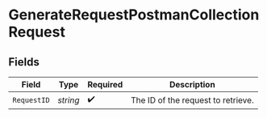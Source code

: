 # GenerateRequestPostmanCollectionRequest


## Fields

| Field                              | Type                               | Required                           | Description                        |
| ---------------------------------- | ---------------------------------- | ---------------------------------- | ---------------------------------- |
| `RequestID`                        | *string*                           | :heavy_check_mark:                 | The ID of the request to retrieve. |